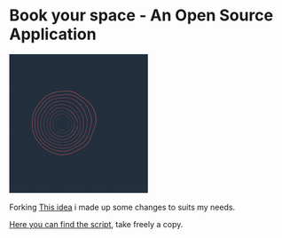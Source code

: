 # Book your space - An Open Source Application
<img src="https://github.com/carminemnc/imgs/blob/main/office-desk-booking.gif?raw=true" width="250" height="250">

Forking [This idea](https://github.com/devoteam-g-cloud/Office-Desk-Booking-with-Apps-Script) i made up some changes to suits my needs.

[Here you can find the script](https://script.google.com/home/projects/1t4ZIZ6ycNl_eFugM__CVbttCiOh0aseu1NUhjj8VUkfQw6_Syh34rCuK/edit), take freely a copy.

